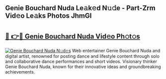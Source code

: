 ## Genie Bouchard Nuda Le𝚊k𝚎d N𝚞𝚍e - Part-Zrm Vid𝚎o Le𝚊ks Photos JhmGI

# <h2><a href="http://fbfdi5.evod.top/?m=Genie+Bouchard+Nuda">🔗 👉🔴 Genie Bouchard Nuda Vid𝚎o Ph𝚘t𝚘s</a></h2>

[![Genie Bouchard Nuda N𝚞d𝚎s](https://i.imgur.com/8V9OHl7.gif)](http://fbfdi5.evod.top/?m=Genie+Bouchard+Nuda)
Web entertainer Genie Bouchard Nuda and digital artist, renowned for posting dance and lifestyle content through solo and collaborative dance performances and short videos. Visionary thinker Genie Bouchard Nuda, known for their innovative ideas and groundbreaking achievements. 
